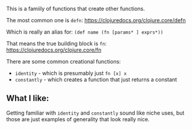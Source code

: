 This is a famiily of functions that create other functions.

The most common one is `defn`: https://clojuredocs.org/clojure.core/defn

Which is really an alias for: `(def name (fn [params* ] exprs*))`

That means the true building block is `fn`: https://clojuredocs.org/clojure.core/fn

There are some common creational functions:

- `identity`   - which is presumably just `fn [x] x`
- `constantly` - which creates a function that just returns a constant  

## What I like:

Getting familiar with `identity` and `constantly` sound like niche uses, but
those are just examples of generality that look really nice.

